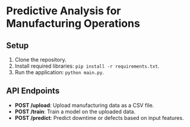 # Predictive Analysis for Manufacturing Operations

## Setup

1. Clone the repository.
2. Install required libraries: `pip install -r requirements.txt`.
3. Run the application: `python main.py`.

## API Endpoints

- **POST /upload**: Upload manufacturing data as a CSV file.
- **POST /train**: Train a model on the uploaded data.
- **POST /predict**: Predict downtime or defects based on input features.
